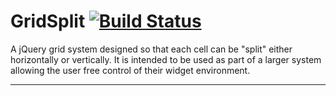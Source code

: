 # GridSplit         [![Build Status](https://travis-ci.org/assetinfo/GridSplit.png)](https://travis-ci.org/assetinfo/GridSplit)

A jQuery grid system designed so that each cell can be "split" either horizontally or vertically. It is intended to be used as part of a larger system allowing the user free control of their widget environment. 

--------

